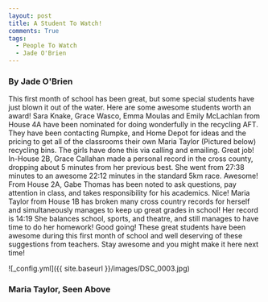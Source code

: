 ```yaml
---
layout: post
title: A Student To Watch!
comments: True
tags:
  - People To Watch
  - Jade O'Brien
---
```


### By Jade O'Brien

  This first month of school has been great, but some special students have just blown it out of the water. Here are some awesome students worth an award!
Sara Knake, Grace Wasco, Emma Moulas and Emily McLachlan from House 4A have been nominated for doing wonderfully in the recycling AFT. They have been contacting Rumpke, and Home Depot for ideas  and the pricing to get all of the classrooms their own Maria Taylor (Pictured below)
recycling bins. The girls have done this via calling and emailing. Great job! In-House 2B, Grace Callahan made a personal record in the cross county, dropping about 5 minutes from her previous best. She went from 27:38 minutes to an awesome 22:12 minutes in the standard 5km race. Awesome!
From House 2A, Gabe Thomas has been noted to ask questions, pay attention in class, and takes responsibility for his academics. Nice! Maria Taylor from House 1B has broken many cross country records for herself and simultaneously manages to keep up great grades in school! 
Her record is 14:19 She balances school, sports, and theatre, and still manages to have time to do her homework! 
Good going! These great students have been awesome during this first month of school and well deserving of these suggestions from teachers. Stay awesome and you might make it here next time!
    


![_config.yml]({{ site.baseurl }}/images/DSC_0003.jpg)

### Maria Taylor, Seen Above